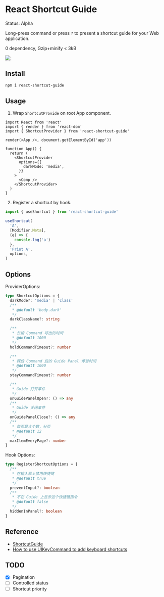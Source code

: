 # React Shortcut Guide

Status: Alpha

Long-press command or press `?` to present a shortcut guide for your Web application.

0 dependency, Gzip+minify < 3kB

![](https://fastly.jsdelivr.net/gh/Innei/fancy@master/2022/0530221552.png)

## Install

```bash
npm i react-shortcut-guide
```

## Usage

1. Wrap `ShortcutProvide` on root App component.

```tsx
import React from 'react'
import { render } from 'react-dom'
import { ShortcutProvider } from 'react-shortcut-guide'

render(<App />, document.getElementById('app'))

function App() {
  return (
    <ShortcutProvider
      options={{
        darkMode: 'media',
      }}
    >
      <Comp />
    </ShortcutProvider>
  )
}
```

2. Register a shortcut by hook.

```ts
import { useShortcut } from 'react-shortcut-guide'

useShortcut(
  'A',
  [Modifier.Meta],
  (e) => {
    console.log('a')
  },
  'Print A',
  options,
)
```

## Options

ProviderOptions:

```ts
type ShortcutOptions = {
  darkMode?: 'media' | 'class'
  /**
   * @default 'body.dark'
   */
  darkClassName?: string

  /**
   * 长按 Command 呼出的时间
   * @default 1000
   */
  holdCommandTimeout?: number

  /**
   * 释放 Command 后的 Guide Panel 停留时间
   * @default 1000
   */
  stayCommandTimeout?: number

  /**
   * Guide 打开事件
   */
  onGuidePanelOpen?: () => any
  /**
   * Guide 关闭事件
   */
  onGuidePanelClose?: () => any
  /**
   * 每页最大个数，分页
   * @default 12
   */
  maxItemEveryPage?: number
}
```

Hook Options:

```ts
type RegisterShortcutOptions = {
  /**
   * 在输入框上禁用快捷键
   * @default true
   */
  preventInput?: boolean
  /**
   * 不在 Guide 上显示这个快捷键指令
   * @default false
   */
  hiddenInPanel?: boolean
}
```

## Reference

- [ShortcutGuide](https://github.com/Lessica/ShortcutGuide)
- [How to use UIKeyCommand to add keyboard shortcuts](https://www.hackingwithswift.com/example-code/uikit/how-to-use-uikeycommand-to-add-keyboard-shortcuts)

## TODO

- [x] Pagination
- [ ] Controlled status
- [ ] Shortcut priority